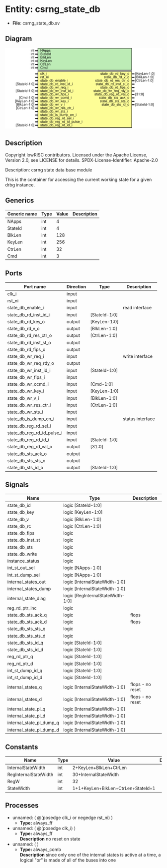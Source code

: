 # Entity: csrng_state_db

- **File**: csrng_state_db.sv
## Diagram

![Diagram](csrng_state_db.svg "Diagram")
## Description

 Copyright lowRISC contributors.
 Licensed under the Apache License, Version 2.0, see LICENSE for details.
 SPDX-License-Identifier: Apache-2.0

 Description: csrng state data base module

 This is the container for accessing the current
    working state for a given drbg instance.

## Generics

| Generic name | Type | Value | Description |
| ------------ | ---- | ----- | ----------- |
| NApps        | int  | 4     |             |
| StateId      | int  | 4     |             |
| BlkLen       | int  | 128   |             |
| KeyLen       | int  | 256   |             |
| CtrLen       | int  | 32    |             |
| Cmd          | int  | 3     |             |
## Ports

| Port name                  | Direction | Type          | Description       |
| -------------------------- | --------- | ------------- | ----------------- |
| clk_i                      | input     |               |                   |
| rst_ni                     | input     |               |                   |
| state_db_enable_i          | input     |               |  read interface   |
| state_db_rd_inst_id_i      | input     | [StateId-1:0] |                   |
| state_db_rd_key_o          | output    | [KeyLen-1:0]  |                   |
| state_db_rd_v_o            | output    | [BlkLen-1:0]  |                   |
| state_db_rd_res_ctr_o      | output    | [CtrLen-1:0]  |                   |
| state_db_rd_inst_st_o      | output    |               |                   |
| state_db_rd_fips_o         | output    |               |                   |
| state_db_wr_req_i          | input     |               |  write interface  |
| state_db_wr_req_rdy_o      | output    |               |                   |
| state_db_wr_inst_id_i      | input     | [StateId-1:0] |                   |
| state_db_wr_fips_i         | input     |               |                   |
| state_db_wr_ccmd_i         | input     | [Cmd-1:0]     |                   |
| state_db_wr_key_i          | input     | [KeyLen-1:0]  |                   |
| state_db_wr_v_i            | input     | [BlkLen-1:0]  |                   |
| state_db_wr_res_ctr_i      | input     | [CtrLen-1:0]  |                   |
| state_db_wr_sts_i          | input     |               |                   |
| state_db_is_dump_en_i      | input     |               |  status interface |
| state_db_reg_rd_sel_i      | input     |               |                   |
| state_db_reg_rd_id_pulse_i | input     |               |                   |
| state_db_reg_rd_id_i       | input     | [StateId-1:0] |                   |
| state_db_reg_rd_val_o      | output    | [31:0]        |                   |
| state_db_sts_ack_o         | output    |               |                   |
| state_db_sts_sts_o         | output    |               |                   |
| state_db_sts_id_o          | output    | [StateId-1:0] |                   |
## Signals

| Name                     | Type                              | Description        |
| ------------------------ | --------------------------------- | ------------------ |
| state_db_id              | logic [StateId-1:0]               |                    |
| state_db_key             | logic [KeyLen-1:0]                |                    |
| state_db_v               | logic [BlkLen-1:0]                |                    |
| state_db_rc              | logic [CtrLen-1:0]                |                    |
| state_db_fips            | logic                             |                    |
| state_db_inst_st         | logic                             |                    |
| state_db_sts             | logic                             |                    |
| state_db_write           | logic                             |                    |
| instance_status          | logic                             |                    |
| int_st_out_sel           | logic [NApps-1:0]                 |                    |
| int_st_dump_sel          | logic [NApps-1:0]                 |                    |
| internal_states_out      | logic [InternalStateWidth-1:0]    |                    |
| internal_states_dump     | logic [InternalStateWidth-1:0]    |                    |
| internal_state_diag      | logic [RegInternalStateWidth-1:0] |                    |
| reg_rd_ptr_inc           | logic                             |                    |
| state_db_sts_ack_q       | logic                             |  flops             |
| state_db_sts_ack_d       | logic                             |  flops             |
| state_db_sts_sts_q       | logic                             |                    |
| state_db_sts_sts_d       | logic                             |                    |
| state_db_sts_id_q        | logic [StateId-1:0]               |                    |
| state_db_sts_id_d        | logic [StateId-1:0]               |                    |
| reg_rd_ptr_q             | logic [StateId-1:0]               |                    |
| reg_rd_ptr_d             | logic [StateId-1:0]               |                    |
| int_st_dump_id_q         | logic [StateId-1:0]               |                    |
| int_st_dump_id_d         | logic [StateId-1:0]               |                    |
| internal_states_q        | logic [InternalStateWidth-1:0]    |  flops - no reset  |
| internal_states_d        | logic [InternalStateWidth-1:0]    |  flops - no reset  |
| internal_state_pl_q      | logic [InternalStateWidth-1:0]    |                    |
| internal_state_pl_d      | logic [InternalStateWidth-1:0]    |                    |
| internal_state_pl_dump_q | logic [InternalStateWidth-1:0]    |                    |
| internal_state_pl_dump_d | logic [InternalStateWidth-1:0]    |                    |
## Constants

| Name                  | Type | Value                              | Description |
| --------------------- | ---- | ---------------------------------- | ----------- |
| InternalStateWidth    | int  | 2+KeyLen+BlkLen+CtrLen             |             |
| RegInternalStateWidth | int  | 30+InternalStateWidth              |             |
| RegW                  | int  | 32                                 |             |
| StateWidth            | int  | 1+1+KeyLen+BlkLen+CtrLen+StateId+1 |             |
## Processes
- unnamed: ( @(posedge clk_i or negedge rst_ni) )
  - **Type:** always_ff
- unnamed: ( @(posedge clk_i) )
  - **Type:** always_ff
</br>**Description**
 no reset on state 
- unnamed: (  )
  - **Type:** always_comb
</br>**Description**
 since only one of the internal states is active at a time, a  logical "or" is made of all of the buses into one 

